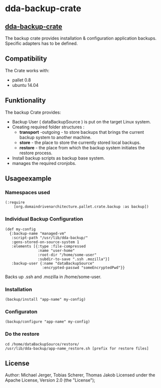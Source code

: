 # dda-backup-crate


## [dda-backup-crate](https://github.com/DomainDrivenArchitecture/dda-backup-crate)
The backup crate provides installation & configuration application backups. Specific adapters has to be defined.

## Compatibility
The Crate works with:
 * pallet 0.8
 * ubuntu 14.04

## Funktionality
The backup Crate provides:
* Backup User ( dataBackupSource ) is put on the target Linux system.
* Creating required folder structures :
  * **transport** -outgoing - to store backups that brings the current backup system to another machine.
  * **store** - the place to store the currently stored local backups.
  * **restore** - the place from which the backup system initiates the restore process.
* Install backup scripts as backup base system.
* manages the required cronjobs.

## Usageexample

### Namespaces used
```
(:require
	[org.domaindrivenarchitecture.pallet.crate.backup :as backup])
```

### Individual Backup Configuration
```  
(def my-config
  {:backup-name "managed-vm"
   :script-path "/usr/lib/dda-backup/"
   :gens-stored-on-source-system 1
   :elements [{:type :file-compressed
               :name "user-home"
               :root-dir "/home/some-user"
               :subdir-to-save ".ssh .mozilla"}]
   :backup-user {:name "dataBackupSource"
                 :encrypted-passwd "someEncryptedPwd"}}
```

Backs up .ssh and .mozilla in /home/some-user. 
  
### Installation

```  
(backup/install "app-name" my-config)
```

### Configuraton

```  
(backup/configure "app-name" my-config)
```

### Do the restore
```
cd /home/dataBackupSource/restore/
/usr/lib/dda-backup/app-name_restore.sh [prefix for restore files]
```

  
## License

Author: Michael Jerger, Tobias Scherer, Thomas Jakob
Licensed under the Apache License, Version 2.0 (the "License");